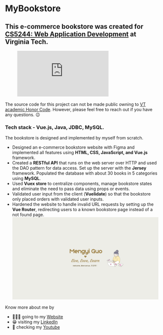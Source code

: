 # MyBookstore

## This e-commerce bookstore was created for [CS5244: Web Application Development](https://cs.vt.edu/Graduate/Courses/GradCourseDescriptions.html) at Virginia Tech.

<figure class="video_container">
  <iframe src="https://www.youtube.com/embed/mLELJDSgC5Q" title="YouTube video player" frameborder="0" allowfullscreen="true"> </iframe>
</figure>

The source code for this project can not be made public owning to [VT academic Honor Code](https://honorsystem.vt.edu/). However, please feel free to reach out if you have any questions. :wink:

### Tech stack - Vue.js, Java, JDBC, MySQL.

The bookstore is designed and implemented by myself from scratch.

- Designed an e-commerce bookstore website with Figma and implemented all features using **HTML, CSS, JavaScript, and Vue.js** framework.
- Created a **RESTful API** that runs on the web server over HTTP and used the DAO pattern for data access. Set up the server with the **Jersey** framework.
  Populated the database with about 30 books in 5 categories using **MySQL**.
- Used **Vuex store** to centralize components, manage bookstore states and eliminate the need to pass data using props or events.
- Validated user input from the client (**Vuelidate**) so that the bookstore only placed orders with validated user inputs.
- Hardened the website to handle invalid URL requests by setting up the **Vue Router**, redirecting users to a known bookstore page instead of a not found page.
  ![Mengyi Cartoon Pic](/Live,%20Love,%20Learn.png)

Know more about me by

- 🙋🏻‍♀️ going to my [Website](https://mengyig.github.io/#)
- 😁 visiting my [LinkedIn](https://www.linkedin.com/in/mengyi-guo/)
- 🎥 checking my [Youtube](https://www.youtube.com/channel/UCu7Q8pfeEvjgTxVyj7YVxHw)
